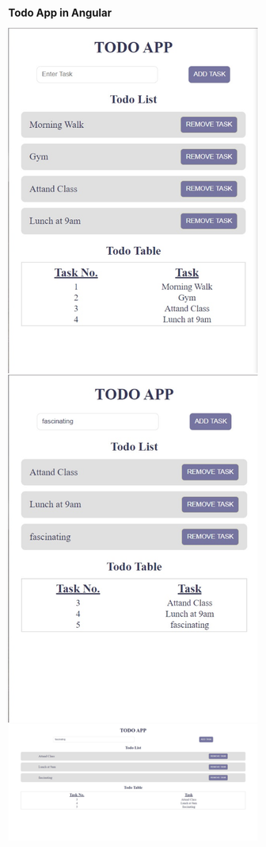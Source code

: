 ## Todo App in Angular

![1](./images/image1.jpg)
![2](./images/image2.jpg)
![3](./images/image3.jpg)
